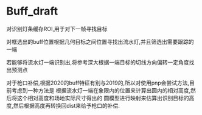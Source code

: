 # Buff_draft
对识别灯条缓存ROI,用于对下一帧寻找目标

对框选出的buff位置根据几何目标之间位置寻找出流水灯,并且筛选出需要跟踪的一端

若能够将流水灯一端识别出,将参考深大根据一端目标的切线方向偏转一定角度找出预测点

对于枪口补偿,根据2020的buff特征有别与2019的,所以对使用pnp会尝试方法,目前考虑到一种方法是
根据流水灯一端在象限内的位置来计算出圆内的相对高度,然后将这个相对高度和场地实际尺寸得出的
圆模型进行映射来估算出识别目标的高度,然后根据高度再转换回dist来给予枪口的补偿.
